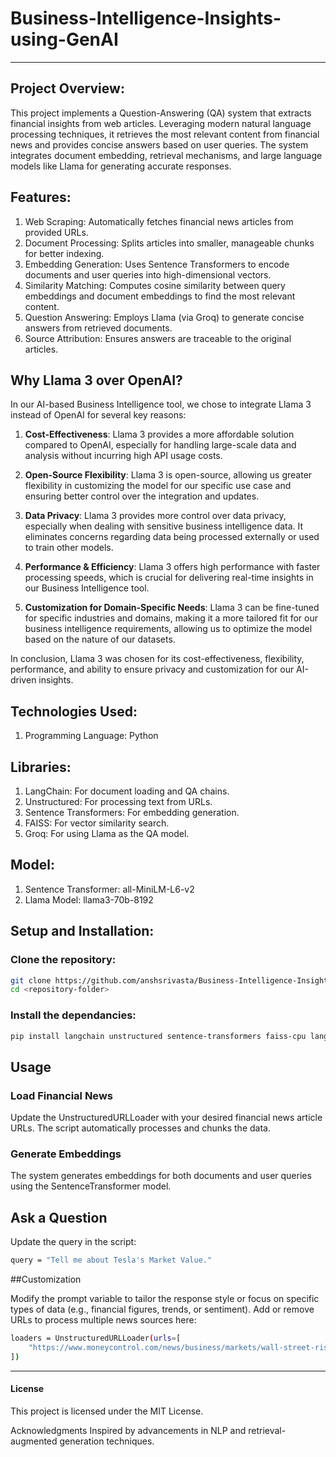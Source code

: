 # Business-Intelligence-Insights-using-GenAI
___________________________________________________

## Project Overview: 

This project implements a Question-Answering (QA) system that extracts financial insights from web articles. Leveraging modern natural language processing techniques, it retrieves the most relevant content from financial news and provides concise answers based on user queries. The system integrates document embedding, retrieval mechanisms, and large language models like Llama for generating accurate responses.


## Features: 

1. Web Scraping: Automatically fetches financial news articles from provided URLs.
2. Document Processing: Splits articles into smaller, manageable chunks for better indexing.
3. Embedding Generation: Uses Sentence Transformers to encode documents and user queries into high-dimensional vectors.
4. Similarity Matching: Computes cosine similarity between query embeddings and document embeddings to find the most relevant content.
5. Question Answering: Employs Llama (via Groq) to generate concise answers from retrieved documents.
6. Source Attribution: Ensures answers are traceable to the original articles.


## Why Llama 3 over OpenAI?

In our AI-based Business Intelligence tool, we chose to integrate Llama 3 instead of OpenAI for several key reasons:

1. **Cost-Effectiveness**: Llama 3 provides a more affordable solution compared to OpenAI, especially for handling large-scale data and analysis without incurring high API usage costs.

2. **Open-Source Flexibility**: Llama 3 is open-source, allowing us greater flexibility in customizing the model for our specific use case and ensuring better control over the integration and updates.

3. **Data Privacy**: Llama 3 provides more control over data privacy, especially when dealing with sensitive business intelligence data. It eliminates concerns regarding data being processed externally or used to train other models.

4. **Performance & Efficiency**: Llama 3 offers high performance with faster processing speeds, which is crucial for delivering real-time insights in our Business Intelligence tool.

5. **Customization for Domain-Specific Needs**: Llama 3 can be fine-tuned for specific industries and domains, making it a more tailored fit for our business intelligence requirements, allowing us to optimize the model based on the nature of our datasets.

In conclusion, Llama 3 was chosen for its cost-effectiveness, flexibility, performance, and ability to ensure privacy and customization for our AI-driven insights.


## Technologies Used:

1. Programming Language: Python



## Libraries:

1. LangChain: For document loading and QA chains.
2. Unstructured: For processing text from URLs.
3. Sentence Transformers: For embedding generation.
4. FAISS: For vector similarity search.
5. Groq: For using Llama as the QA model.


   
## Model:
1. Sentence Transformer: all-MiniLM-L6-v2
2. Llama Model: llama3-70b-8192


## Setup and Installation: 

### Clone the repository:
``` bash
git clone https://github.com/anshsrivasta/Business-Intelligence-Insights-using-GenAI/tree/main
cd <repository-folder>
```
### Install the dependancies:
```bash
pip install langchain unstructured sentence-transformers faiss-cpu langchain-groq transformers
```


## Usage

### Load Financial News

Update the UnstructuredURLLoader with your desired financial news article URLs. The script automatically processes and chunks the data.

### Generate Embeddings

The system generates embeddings for both documents and user queries using the SentenceTransformer model.


## Ask a Question

Update the query in the script:

```bash
query = "Tell me about Tesla's Market Value."
```

##Customization

Modify the prompt variable to tailor the response style or focus on specific types of data (e.g., financial figures, trends, or sentiment).
Add or remove URLs to process multiple news sources here:
```bash
loaders = UnstructuredURLLoader(urls=[
    "https://www.moneycontrol.com/news/business/markets/wall-street-rises-as-tesla-soars-on-ai-optimism-11351111.html"
])
```
_____________________________________________________________________________

#### License
This project is licensed under the MIT License.

Acknowledgments
Inspired by advancements in NLP and retrieval-augmented generation techniques.






